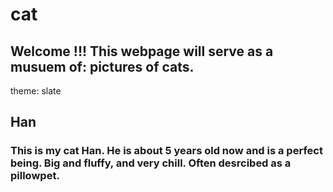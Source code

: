 # cat
## Welcome !!! This webpage will serve as a musuem of: pictures of cats. 
theme: slate
## Han
### This is my cat Han. He is about 5 years old now and is a perfect being. Big and fluffy, and very chill. Often desrcibed as a pillowpet.

